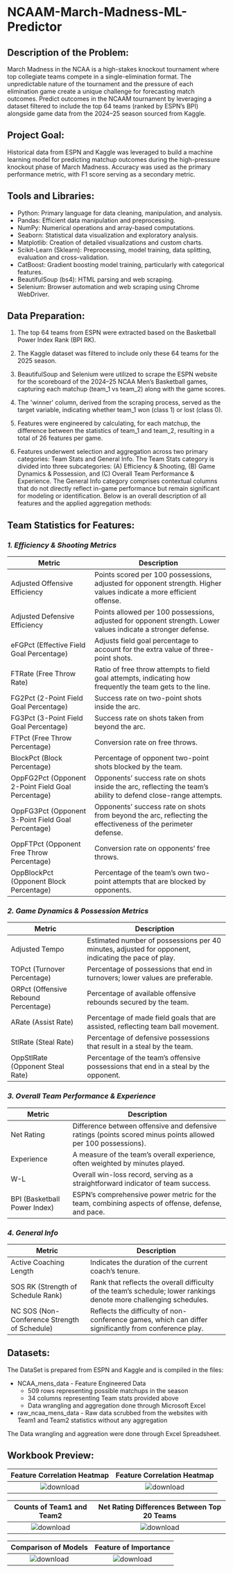 # NCAAM-March-Madness-ML-Predictor

## **Description of the Problem:**
March Madness in the NCAA is a high-stakes knockout tournament where top collegiate teams compete in a single-elimination format. The unpredictable nature of the tournament and the pressure of each elimination game create a unique challenge for forecasting match outcomes. Predict outcomes in the NCAAM tournament by leveraging a dataset filtered to include the top 64 teams (ranked by ESPN’s BPI) alongside game data from the 2024–25 season sourced from Kaggle.

## **Project Goal:**
Historical data from ESPN and Kaggle was leveraged to build a machine learning model for predicting matchup outcomes during the high-pressure knockout phase of March Madness. Accuracy was used as the primary performance metric, with F1 score serving as a secondary metric.

## **Tools and Libraries:**
- Python: Primary language for data cleaning, manipulation, and analysis.
- Pandas: Efficient data manipulation and preprocessing.
- NumPy: Numerical operations and array-based computations.
- Seaborn: Statistical data visualization and exploratory analysis.
- Matplotlib: Creation of detailed visualizations and custom charts.
- Scikit-Learn (Sklearn): Preprocessing, model training, data splitting, evaluation and cross-validation.
- CatBoost: Gradient boosting model training, particularly with categorical features.
- BeautifulSoup (bs4): HTML parsing and web scraping.
- Selenium: Browser automation and web scraping using Chrome WebDriver.

## **Data Preparation:**
1) The top 64 teams from ESPN were extracted based on the Basketball Power Index Rank (BPI RK).
   
2) The Kaggle dataset was filtered to include only these 64 teams for the 2025 season.
   
3) BeautifulSoup and Selenium were utilized to scrape the ESPN website for the scoreboard of the 2024–25 NCAA Men’s Basketball games, capturing each matchup (team_1 vs team_2) along with the game scores.
   
4) The 'winner' column, derived from the scraping process, served as the target variable, indicating whether team_1 won (class 1) or lost (class 0).
   
5) Features were engineered by calculating, for each matchup, the difference between the statistics of team_1 and team_2, resulting in a total of 26 features per game.
    
6) Features underwent selection and aggregation across two primary categories: Team Stats and General Info. The Team Stats category is divided into three subcategories: (A) Efficiency & Shooting, (B) Game Dynamics & Possession, and (C) Overall Team Performance & Experience. The General Info category comprises contextual columns that do not directly reflect in-game performance but remain significant for modeling or identification. Below is an overall description of all features and the applied aggregation methods:

## **Team Statistics for Features:**
### ***1. Efficiency & Shooting Metrics***


| Metric                                    | Description                                                                                                                                   |
|-------------------------------------------|-----------------------------------------------------------------------------------------------------------------------------------------------|
| Adjusted Offensive Efficiency             | Points scored per 100 possessions, adjusted for opponent strength. Higher values indicate a more efficient offense.                           |
| Adjusted Defensive Efficiency             | Points allowed per 100 possessions, adjusted for opponent strength. Lower values indicate a stronger defense.                                |
| eFGPct (Effective Field Goal Percentage)  | Adjusts field goal percentage to account for the extra value of three-point shots.                                                            |
| FTRate (Free Throw Rate)                  | Ratio of free throw attempts to field goal attempts, indicating how frequently the team gets to the line.                                      |
| FG2Pct (2-Point Field Goal Percentage)    | Success rate on two-point shots inside the arc.                                                                                             |
| FG3Pct (3-Point Field Goal Percentage)    | Success rate on shots taken from beyond the arc.                                                                                            |
| FTPct (Free Throw Percentage)             | Conversion rate on free throws.                                                                                                               |
| BlockPct (Block Percentage)               | Percentage of opponent two-point shots blocked by the team.                                                                                   |
| OppFG2Pct (Opponent 2-Point Field Goal Percentage) | Opponents’ success rate on shots inside the arc, reflecting the team’s ability to defend close-range attempts.                               |
| OppFG3Pct (Opponent 3-Point Field Goal Percentage) | Opponents’ success rate on shots from beyond the arc, reflecting the effectiveness of the perimeter defense.                                 |
| OppFTPct (Opponent Free Throw Percentage) | Conversion rate on opponents’ free throws.                                                                                                  |
| OppBlockPct (Opponent Block Percentage)   | Percentage of the team’s own two-point attempts that are blocked by opponents.                                                                |


### ***2. Game Dynamics & Possession Metrics***

| Metric                                    | Description                                                                                                                                   |
|-------------------------------------------|-----------------------------------------------------------------------------------------------------------------------------------------------|
| Adjusted Tempo                            | Estimated number of possessions per 40 minutes, adjusted for opponent, indicating the pace of play.                                              |
| TOPct (Turnover Percentage)               | Percentage of possessions that end in turnovers; lower values are preferable.                                                                  |
| ORPct (Offensive Rebound Percentage)      | Percentage of available offensive rebounds secured by the team.                                                                               |
| ARate (Assist Rate)                       | Percentage of made field goals that are assisted, reflecting team ball movement.                                                               |
| StlRate (Steal Rate)                      | Percentage of defensive possessions that result in a steal by the team.                                                                         |
| OppStlRate (Opponent Steal Rate)          | Percentage of the team’s offensive possessions that end in a steal by the opponent.                                                             |


### ***3. Overall Team Performance & Experience***

| Metric                          | Description                                                                                                                         |
|---------------------------------|-------------------------------------------------------------------------------------------------------------------------------------|
| Net Rating                      | Difference between offensive and defensive ratings (points scored minus points allowed per 100 possessions).                           |
| Experience                      | A measure of the team’s overall experience, often weighted by minutes played.                                                        |
| W-L                             | Overall win-loss record, serving as a straightforward indicator of team success.                                                     |
| BPI (Basketball Power Index)    | ESPN’s comprehensive power metric for the team, combining aspects of offense, defense, and pace.                                        |


### ***4. General Info***

| Metric                                    | Description                                                                                                                         |
|-------------------------------------------|-------------------------------------------------------------------------------------------------------------------------------------|
| Active Coaching Length                    | Indicates the duration of the current coach’s tenure.                                                                               |
| SOS RK (Strength of Schedule Rank)        | Rank that reflects the overall difficulty of the team’s schedule; lower rankings denote more challenging schedules.                   |
| NC SOS (Non-Conference Strength of Schedule) | Reflects the difficulty of non-conference games, which can differ significantly from conference play.                          

## **Datasets:**
The DataSet is prepared from ESPN and Kaggle and is compiled in the files:
- NCAA_mens_data - Feature Engineered Data
  - 509 rows representing possible matchups in the season
  - 34 columns representing Team stats provided above
  - Data wrangling and aggregation done through Microsoft Excel
- raw_ncaa_mens_data - Raw data scrubbed from the websites with Team1 and Team2 statistics without any aggregation

The Data wrangling and aggreation were done through Excel Spreadsheet.

## **Workbook Preview:**
| Feature Correlation Heatmap | Feature Correlation Heatmap |
|:---------------------------:|:---------------------------:|
| ![download](https://github.com/user-attachments/assets/65b57df2-eed3-47ff-9e78-aac8851fc73b) | ![download](https://github.com/user-attachments/assets/65cfa8ff-73f5-4b36-99dd-3123cace1e53) |


| **Counts of Team1 and Team2** | **Net Rating Differences Between Top 20 Teams** |
|:-----------------------------:|:-----------------------------------------------:|
| ![download](https://github.com/user-attachments/assets/783b96e4-5cea-4b4b-bb79-a7ea7f893420) | ![download](https://github.com/user-attachments/assets/898dcd16-d2b5-4959-ad8b-583898a05eae) |


| **Comparison of Models** | **Feature of Importance** |
|:-----------------------------:|:-----------------------------------------------:|
| ![download](https://github.com/user-attachments/assets/f74b9f2f-1c4c-4b5d-9d75-ad6ec7e6cff4) | ![download](https://github.com/user-attachments/assets/8b737e60-0a09-42c0-85b1-78e085e782a9) |














